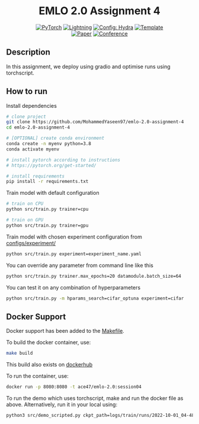 <div align="center">

# EMLO 2.0 Assignment 4

<a href="https://pytorch.org/get-started/locally/"><img alt="PyTorch" src="https://img.shields.io/badge/PyTorch-ee4c2c?logo=pytorch&logoColor=white"></a>
<a href="https://pytorchlightning.ai/"><img alt="Lightning" src="https://img.shields.io/badge/-Lightning-792ee5?logo=pytorchlightning&logoColor=white"></a>
<a href="https://hydra.cc/"><img alt="Config: Hydra" src="https://img.shields.io/badge/Config-Hydra-89b8cd"></a>
<a href="https://github.com/ashleve/lightning-hydra-template"><img alt="Template" src="https://img.shields.io/badge/-Lightning--Hydra--Template-017F2F?style=flat&logo=github&labelColor=gray"></a><br>
[![Paper](http://img.shields.io/badge/paper-arxiv.1001.2234-B31B1B.svg)](https://www.nature.com/articles/nature14539)
[![Conference](http://img.shields.io/badge/AnyConference-year-4b44ce.svg)](https://papers.nips.cc/paper/2020)

</div>

## Description

In this assignment, we deploy using gradio and optimise runs using torchscript.

## How to run

Install dependencies

```bash
# clone project
git clone https://github.com/MohammedYaseen97/emlo-2.0-assignment-4
cd emlo-2.0-assignment-4

# [OPTIONAL] create conda environment
conda create -n myenv python=3.8
conda activate myenv

# install pytorch according to instructions
# https://pytorch.org/get-started/

# install requirements
pip install -r requirements.txt
```

Train model with default configuration

```bash
# train on CPU
python src/train.py trainer=cpu

# train on GPU
python src/train.py trainer=gpu
```

Train model with chosen experiment configuration from [configs/experiment/](configs/experiment/)

```bash
python src/train.py experiment=experiment_name.yaml
```

You can override any parameter from command line like this

```bash
python src/train.py trainer.max_epochs=20 datamodule.batch_size=64
```

You can test it on any combination of hyperparameters 

```bash
python src/train.py -m hparams_search=cifar_optuna experiment=cifar
```

## Docker Support

Docker support has been added to the [Makefile](Makefile).

To build the docker container, use:

```bash
make build
```

This build also exists on [dockerhub](hub.docker.com)

To run the container, use:

```bash
docker run -p 8080:8080 -t ace47/emlo-2.0:session04
``` 

To run the demo which uses torchscript, make and run the docker file as above. Alternatively, run it in your local using:

```bash
python3 src/demo_scripted.py ckpt_path=logs/train/runs/2022-10-01_04-48-47/model.script.pt
```